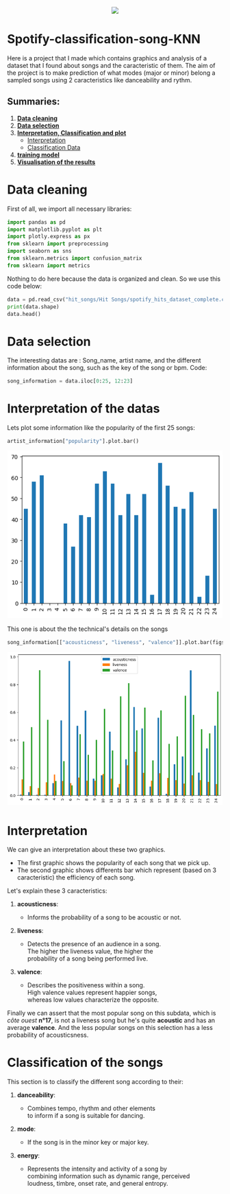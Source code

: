 
<p align="center" width="100%">
    <img width="25%" src="https://github.com/hadjuse/Spotify-recommendation-KNN/blob/main/images/logo.png">
</p>


# Spotify-classification-song-KNN
Here is a project that I made which contains graphics and analysis of a dataset that I found about songs and the caracteristic of them.
The aim of the project is to make prediction of what modes (major or minor) belong a sampled songs using 2 caracteristics like danceability and rythm.

## Summaries:
  1. **[Data cleaning](#Data-cleaning)**
  2. **[Data selection](#Data-selection)**
  3. **[Interpretation, Classification and plot](#ploty)**
        - [Interpretation](#i)
        - [Classification Data](#c)
  4. **[training model](#train)**
  5. **[Visualisation of the results](#result)**
  
 # <a name = "Data-cleaning"></a>Data cleaning
 First of all, we import all necessary libraries:
  ```python
import pandas as pd
import matplotlib.pyplot as plt
import plotly.express as px
from sklearn import preprocessing
import seaborn as sns
from sklearn.metrics import confusion_matrix
from sklearn import metrics
 ```
 Nothing to do here because the data is organized and clean. So we use this code below:
 ```python
 data = pd.read_csv("hit_songs/Hit Songs/spotify_hits_dataset_complete.csv", sep='\t', parse_dates=True)
print(data.shape)
data.head()
 ```
 # <a name = "Data-selection"></a>Data selection
The interesting datas are : Song_name, artist name, and the different information about the song, such as the key of the song or bpm.
Code:
```python
song_information = data.iloc[0:25, 12:23]
```
# <a name = "ploty"></a>Interpretation of the datas
Lets plot some information like the popularity of the first 25 songs:
```python
artist_information["popularity"].plot.bar()
```
![](images/popularity.png)

This one is about the the technical's details on the songs
```python
song_information[["acousticness", "liveness", "valence"]].plot.bar(figsize=(10,7))
```
![](images/alv.png)

# <a name="i"><a/>Interpretation
We can give an interpretation about these two graphics. 
- The first graphic shows the popularity of each song that we pick up.
- The second graphic shows differents bar which represent (based on 3 caracteristic) the efficiency of each song.


Let's explain these 3 caracteristics: 
1. **acousticness**:

    - Informs the probability of a song to be acoustic or not.


2. **liveness**:

    - Detects the presence of an audience in a song.       
    The higher the liveness value, the higher the        
    probability of a song being performed live.
    
    
3. **valence**:

    - Describes the positiveness within a song.          
      High valence values represent happier songs,        
      whereas low values characterize the opposite.

Finally we can assert that the most popular song on this subdata, which is *côte ouest* **n°17**, is not a liveness song but he's quite **acoustic** and has an average **valence**.
And the less popular songs on this selection has a less probability of acousticsness.
# <a name="c">Classification of the songs
This section is to classify the different song according to their:

1. **danceability**:
    - Combines tempo, rhythm and other elements         
      to inform if a song is suitable for dancing.

2. **mode**:
    - If the song is in the minor key or major key.
3. **energy**:
    - Represents the intensity and activity of a song by     
      combining information such as dynamic range, perceived   
    loudness, timbre, onset rate, and general entropy.
